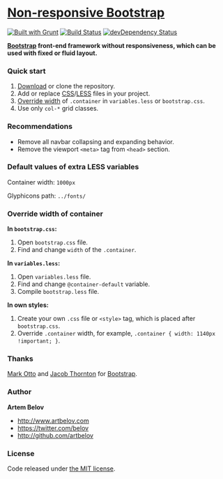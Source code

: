 # [Non-responsive Bootstrap](http://www.artbelov.com/nr-bootstrap/)

[![Built with Grunt](https://cdn.gruntjs.com/builtwith.png)](http://gruntjs.com/) [![Build Status](http://img.shields.io/travis/artbelov/nr-bootstrap/master.svg)](https://travis-ci.org/artbelov/nr-bootstrap) [![devDependency Status](https://david-dm.org/artbelov/nr-bootstrap/dev-status.png?theme=shields.io)](https://david-dm.org/artbelov/nr-bootstrap#info=devDependencies)

**[Bootstrap](https://github.com/twbs/bootstrap) front-end framework without responsiveness, which can be used with fixed or fluid layout.**

### Quick start

1. [Download](https://github.com/artbelov/nr-bootstrap/archive/master.zip) or clone the repository.
2. Add or replace [CSS](https://github.com/artbelov/nr-bootstrap/tree/master/css)/[LESS](https://github.com/artbelov/nr-bootstrap/tree/master/less) files in your project.
3. [Override width](#override-width-of-container) of `.container`  in `variables.less` or `bootstrap.css`.
4. Use only `col-*` grid classes.

### Recommendations

* Remove all navbar collapsing and expanding behavior.
* Remove the viewport `<meta>` tag from `<head>` section.

### Default values ​​of extra LESS variables

Container width: `1000px`

Glyphicons path: `../fonts/`

### Override width of container

**In `bootstrap.css`:**

1. Open `bootstrap.css` file.
2. Find and change `width` of the `.container`.

**In `variables.less`:**

1. Open `variables.less` file.
2. Find and change `@container-default` variable.
3. Compile `bootstrap.less` file.

**In own styles:**

1. Create your own `.css` file or `<style>` tag, which is placed after `bootstrap.css`.
2. Override `.container` width, for example, `.container { width: 1140px !important; }`.

### Thanks

[Mark Otto](http://github.com/markdotto) and [Jacob Thornton](http://github.com/fat) for [Bootstrap](https://github.com/twbs/bootstrap).

### Author

**Artem Belov**

- <http://www.artbelov.com>
- <https://twitter.com/belov>
- <http://github.com/artbelov>

### License

Code released under [the MIT license](http://opensource.org/licenses/MIT).
